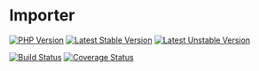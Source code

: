 Importer
========

[![PHP Version](https://img.shields.io/badge/php-%5E7.1-blue.svg)](https://img.shields.io/badge/php-%5E7.1-blue.svg)
[![Latest Stable Version](https://poser.pugx.org/kunicmarko/importer/v/stable)](https://packagist.org/packages/kunicmarko/importer)
[![Latest Unstable Version](https://poser.pugx.org/kunicmarko/importer/v/unstable)](https://packagist.org/packages/kunicmarko/importer)

[![Build Status](https://travis-ci.org/kunicmarko20/importer.svg?branch=master)](https://travis-ci.org/kunicmarko20/importer)
[![Coverage Status](https://coveralls.io/repos/github/kunicmarko20/importer/badge.svg?branch=master)](https://coveralls.io/github/kunicmarko20/importer?branch=master)
